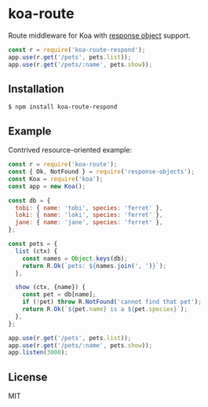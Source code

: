 # koa-route

 Route middleware for Koa with [response object](https://github.com/nickb1080/response-objects) support.

```js
const r = require('koa-route-respond');
app.use(r.get('/pets', pets.list));
app.use(r.get('/pets/:name', pets.show));
```

## Installation

```
$ npm install koa-route-respond
```

## Example

  Contrived resource-oriented example:

```js
const r = require('koa-route');
const { Ok, NotFound } = require('response-objects');
const Koa = require('koa');
const app = new Koa();

const db = {
  tobi: { name: 'tobi', species: 'ferret' },
  loki: { name: 'loki', species: 'ferret' },
  jane: { name: 'jane', species: 'ferret' },
};

const pets = {
  list (ctx) {
    const names = Object.keys(db);
    return R.Ok(`pets: ${names.join(', ')}`);
  },

  show (ctx, {name}) {
    const pet = db[name];
    if (!pet) throw R.NotFound('cannot find that pet');
    return R.Ok(`${pet.name} is a ${pet.species}`);
  },
};

app.use(r.get('/pets', pets.list));
app.use(r.get('/pets/:name', pets.show));
app.listen(3000);
```

## License

  MIT
